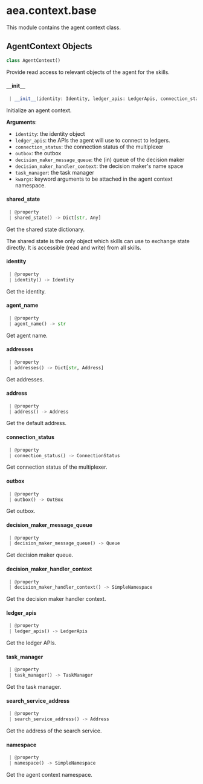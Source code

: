 <a name=".aea.context.base"></a>
# aea.context.base

This module contains the agent context class.

<a name=".aea.context.base.AgentContext"></a>
## AgentContext Objects

```python
class AgentContext()
```

Provide read access to relevant objects of the agent for the skills.

<a name=".aea.context.base.AgentContext.__init__"></a>
#### `__`init`__`

```python
 | __init__(identity: Identity, ledger_apis: LedgerApis, connection_status: ConnectionStatus, outbox: OutBox, decision_maker_message_queue: Queue, decision_maker_handler_context: SimpleNamespace, task_manager: TaskManager, **kwargs)
```

Initialize an agent context.

**Arguments**:

- `identity`: the identity object
- `ledger_apis`: the APIs the agent will use to connect to ledgers.
- `connection_status`: the connection status of the multiplexer
- `outbox`: the outbox
- `decision_maker_message_queue`: the (in) queue of the decision maker
- `decision_maker_handler_context`: the decision maker's name space
- `task_manager`: the task manager
- `kwargs`: keyword arguments to be attached in the agent context namespace.

<a name=".aea.context.base.AgentContext.shared_state"></a>
#### shared`_`state

```python
 | @property
 | shared_state() -> Dict[str, Any]
```

Get the shared state dictionary.

The shared state is the only object which skills can use
to exchange state directly. It is accessible (read and write) from
all skills.

<a name=".aea.context.base.AgentContext.identity"></a>
#### identity

```python
 | @property
 | identity() -> Identity
```

Get the identity.

<a name=".aea.context.base.AgentContext.agent_name"></a>
#### agent`_`name

```python
 | @property
 | agent_name() -> str
```

Get agent name.

<a name=".aea.context.base.AgentContext.addresses"></a>
#### addresses

```python
 | @property
 | addresses() -> Dict[str, Address]
```

Get addresses.

<a name=".aea.context.base.AgentContext.address"></a>
#### address

```python
 | @property
 | address() -> Address
```

Get the default address.

<a name=".aea.context.base.AgentContext.connection_status"></a>
#### connection`_`status

```python
 | @property
 | connection_status() -> ConnectionStatus
```

Get connection status of the multiplexer.

<a name=".aea.context.base.AgentContext.outbox"></a>
#### outbox

```python
 | @property
 | outbox() -> OutBox
```

Get outbox.

<a name=".aea.context.base.AgentContext.decision_maker_message_queue"></a>
#### decision`_`maker`_`message`_`queue

```python
 | @property
 | decision_maker_message_queue() -> Queue
```

Get decision maker queue.

<a name=".aea.context.base.AgentContext.decision_maker_handler_context"></a>
#### decision`_`maker`_`handler`_`context

```python
 | @property
 | decision_maker_handler_context() -> SimpleNamespace
```

Get the decision maker handler context.

<a name=".aea.context.base.AgentContext.ledger_apis"></a>
#### ledger`_`apis

```python
 | @property
 | ledger_apis() -> LedgerApis
```

Get the ledger APIs.

<a name=".aea.context.base.AgentContext.task_manager"></a>
#### task`_`manager

```python
 | @property
 | task_manager() -> TaskManager
```

Get the task manager.

<a name=".aea.context.base.AgentContext.search_service_address"></a>
#### search`_`service`_`address

```python
 | @property
 | search_service_address() -> Address
```

Get the address of the search service.

<a name=".aea.context.base.AgentContext.namespace"></a>
#### namespace

```python
 | @property
 | namespace() -> SimpleNamespace
```

Get the agent context namespace.

